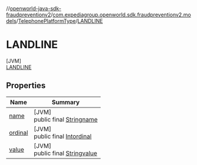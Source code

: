 //[openworld-java-sdk-fraudpreventionv2](../../../../index.md)/[com.expediagroup.openworld.sdk.fraudpreventionv2.models](../../index.md)/[TelephonePlatformType](../index.md)/[LANDLINE](index.md)

# LANDLINE

[JVM]\
[LANDLINE](index.md)

## Properties

| Name | Summary |
|---|---|
| [name](../../-verification-type/_3_-d-s/index.md#-372974862%2FProperties%2F-1883119931) | [JVM]<br>public final [String](https://kotlinlang.org/api/latest/jvm/stdlib/kotlin/-string/index.html)[name](../../-verification-type/_3_-d-s/index.md#-372974862%2FProperties%2F-1883119931) |
| [ordinal](../../-verification-type/_3_-d-s/index.md#-739389684%2FProperties%2F-1883119931) | [JVM]<br>public final [Int](https://kotlinlang.org/api/latest/jvm/stdlib/kotlin/-int/index.html)[ordinal](../../-verification-type/_3_-d-s/index.md#-739389684%2FProperties%2F-1883119931) |
| [value](../-v-o-i-p/index.md#-1249068863%2FProperties%2F-1883119931) | [JVM]<br>public final [String](https://kotlinlang.org/api/latest/jvm/stdlib/kotlin/-string/index.html)[value](../-v-o-i-p/index.md#-1249068863%2FProperties%2F-1883119931) |
